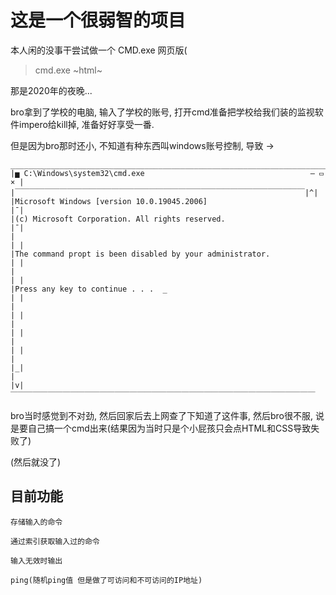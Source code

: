 # 这是一个很弱智的项目

本人闲的没事干尝试做一个 CMD.exe 网页版(

> cmd.exe ~html~


那是2020年的夜晚...

bro拿到了学校的电脑, 输入了学校的账号, 打开cmd准备把学校给我们装的监视软件impero给kill掉, 准备好好享受一番.

但是因为bro那时还小, 不知道有种东西叫windows账号控制, 导致 ->
```
___________________________________________________________________________
|▅ C:\Windows\system32\cmd.exe                                     — ▭ × |
|￣￣￣￣￣￣￣￣￣￣￣￣￣￣￣￣￣￣￣￣￣￣￣￣￣￣￣￣￣￣￣￣￣￣￣￣￣￣￣|^|
|Microsoft Windows [version 10.0.19045.2006]                            |¯|
|(c) Microsoft Corporation. All rights reserved.                        |¯|
|                                                                       | |
|The command propt is been disabled by your administrator.              | |
|                                                                       | |
|Press any key to continue . . .  _                                     | |
|                                                                       | |
|                                                                       | |
|                                                                       | |
|                                                                       |_|
|                                                                       |v|
￣￣￣￣￣￣￣￣￣￣￣￣￣￣￣￣￣￣￣￣￣￣￣￣￣￣￣￣￣￣￣￣￣￣￣￣￣￣￣￣￣
```
bro当时感觉到不对劲, 然后回家后去上网查了下知道了这件事, 然后bro很不服, 说是要自己搞一个cmd出来(结果因为当时只是个小屁孩只会点HTML和CSS导致失败了)

(然后就没了)

## 目前功能
```
存储输入的命令

通过索引获取输入过的命令

输入无效时输出

ping(随机ping值 但是做了可访问和不可访问的IP地址)
```